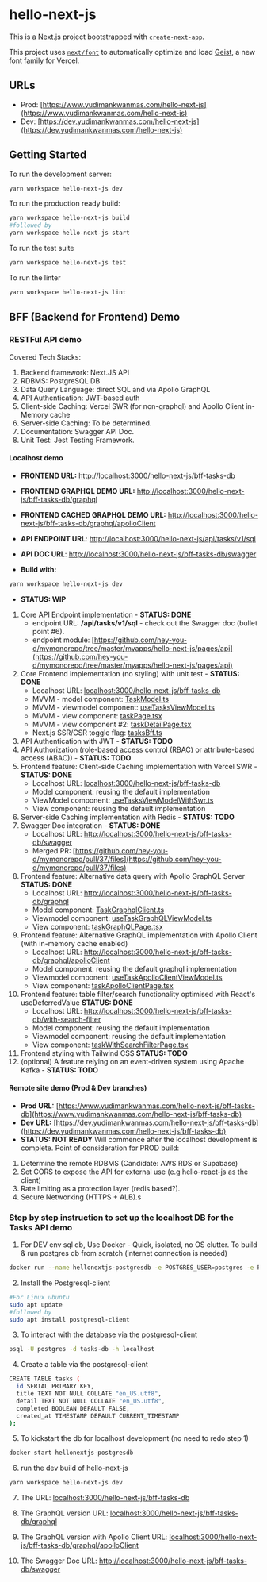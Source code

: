 # hello-next-js

This is a [Next.js](https://nextjs.org) project bootstrapped with [`create-next-app`](https://nextjs.org/docs/app/api-reference/cli/create-next-app).

This project uses [`next/font`](https://nextjs.org/docs/app/building-your-application/optimizing/fonts) to automatically optimize and load [Geist](https://vercel.com/font), a new font family for Vercel.

## URLs
- Prod: [https://www.yudimankwanmas.com/hello-next-js](https://www.yudimankwanmas.com/hello-next-js)
- Dev:  [https://dev.yudimankwanmas.com/hello-next-js](https://dev.yudimankwanmas.com/hello-next-js)

## Getting Started

To run the development server:
```bash
yarn workspace hello-next-js dev
```
To run the production ready build:
```bash
yarn workspace hello-next-js build
#followed by
yarn workspace hello-next-js start
```
To run the test suite
```bash
yarn workspace hello-next-js test
```
To run the linter
```bash
yarn workspace hello-next-js lint
```

## BFF (Backend for Frontend) Demo

### RESTFul API demo
Covered Tech Stacks:
1. Backend framework: Next.JS API
2. RDBMS: PostgreSQL DB
3. Data Query Language: direct SQL and via Apollo GraphQL
4. API Authentication: JWT-based auth
5. Client-side Caching: Vercel SWR (for non-graphql) and Apollo Client in-Memory cache
6. Server-side Caching: To be determined. 
7. Documentation: Swagger API Doc.
8. Unit Test: Jest Testing Framework.

#### Localhost demo
- **FRONTEND URL:** [http://localhost:3000/hello-next-js/bff-tasks-db](http://localhost:3000/hello-next-js/bff-tasks-db)
- **FRONTEND GRAPHQL DEMO URL:** [http://localhost:3000/hello-next-js/bff-tasks-db/graphql](http://localhost:3000/hello-next-js/bff-tasks-db/graphql)
- **FRONTEND CACHED GRAPHQL DEMO URL:** [http://localhost:3000/hello-next-js/bff-tasks-db/graphql/apolloClient](http://localhost:3000/hello-next-js/bff-tasks-db/graphql/apolloClient)
- **API ENDPOINT URL**: [http://localhost:3000/hello-next-js/api/tasks/v1/sql](http://localhost:3000/hello-next-js/api/tasks/v1/sql)
- **API DOC URL**: [http://localhost:3000/hello-next-js/bff-tasks-db/swagger](http://localhost:3000/hello-next-js/bff-tasks-db/swagger)

- **Build with:** 
```bash
yarn workspace hello-next-js dev
```
- **STATUS: WIP**
1. Core API Endpoint implementation - **STATUS: DONE**  
    - endpoint URL: **/api/tasks/v1/sql** - check out the Swagger doc (bullet point #6). 
    - endpoint module: [https://github.com/hey-you-d/mymonorepo/tree/master/myapps/hello-next-js/pages/api](https://github.com/hey-you-d/mymonorepo/tree/master/myapps/hello-next-js/pages/api) 
2. Core Frontend implementation (no styling) with unit test - **STATUS: DONE**  
    - Localhost URL: [localhost:3000/hello-next-js/bff-tasks-db](http://localhost:3000/hello-next-js/bff-tasks-db)
    - MVVM - model component: [TaskModel.ts](https://github.com/hey-you-d/mymonorepo/blob/master/myapps/hello-next-js/src/app/models/TaskModel.ts)
    - MVVM - viewmodel component: [useTasksViewModel.ts](https://github.com/hey-you-d/mymonorepo/blob/master/myapps/hello-next-js/src/app/viewModels/useTasksViewModel.ts)
    - MVVM - view component: [taskPage.tsx](https://github.com/hey-you-d/mymonorepo/blob/master/myapps/hello-next-js/src/app/views/taskPage.tsx)
    - MVVM - view component #2: [taskDetailPage.tsx](https://github.com/hey-you-d/mymonorepo/blob/master/myapps/hello-next-js/src/app/views/taskDetailPage.tsx)
    - Next.js SSR/CSR toggle flag: [tasksBff.ts](https://github.com/hey-you-d/mymonorepo/blob/master/myapps/hello-next-js/feature-flags/tasksBff.ts)
3. API Authentication with JWT - **STATUS: TODO**
4. API Authorization (role-based access control (RBAC) or attribute-based access (ABAC)) - **STATUS: TODO**
5. Frontend feature: Client-side Caching implementation with Vercel SWR - **STATUS: DONE**
    - Localhost URL: [localhost:3000/hello-next-js/bff-tasks-db](http://localhost:3000/hello-next-js/bff-tasks-db)  
    - Model component: reusing the default implementation
    - ViewModel component: [useTasksViewModelWithSwr.ts](https://github.com/hey-you-d/mymonorepo/blob/master/myapps/hello-next-js/src/app/viewModels/useTasksViewModelWithSwr.ts)
    - View component: reusing the default implementation
6. Server-side Caching implementation with Redis - **STATUS: TODO** 
7. Swagger Doc integration - **STATUS: DONE**  
    - Localhost URL: [http://localhost:3000/hello-next-js/bff-tasks-db/swagger](http://localhost:3000/hello-next-js/bff-tasks-db/swagger)
    - Merged PR: [https://github.com/hey-you-d/mymonorepo/pull/37/files](https://github.com/hey-you-d/mymonorepo/pull/37/files)
8. Frontend feature: Alternative data query with Apollo GraphQL Server **STATUS: DONE**  
    - Localhost URL: [http://localhost:3000/hello-next-js/bff-tasks-db/graphql](http://localhost:3000/hello-next-js/bff-tasks-db/graphql)
    - Model component: [TaskGraphqlClient.ts](https://github.com/hey-you-d/mymonorepo/blob/master/myapps/hello-next-js/src/app/models/TaskGraphqlClient.ts)
    - Viewmodel component: [useTaskGraphQLViewModel.ts](https://github.com/hey-you-d/mymonorepo/blob/master/myapps/hello-next-js/src/app/viewModels/useTaskGraphQLViewModel.ts)
    - View component: [taskGraphQLPage.tsx](https://github.com/hey-you-d/mymonorepo/blob/master/myapps/hello-next-js/src/app/views/taskGraphQLPage.tsx)
9. Frontend feature: Alternative GraphQL implementation with Apollo Client (with in-memory cache enabled)
    - Localhost URL: [http://localhost:3000/hello-next-js/bff-tasks-db/graphql/apolloClient](http://localhost:3000/hello-next-js/bff-tasks-db/graphql/apolloClient)  
    - Model component: reusing the default graphql implementation
    - Viewmodel component: [useTaskApolloClientViewModel.ts](https://github.com/hey-you-d/mymonorepo/blob/master/myapps/hello-next-js/src/app/viewModels/useTaskApolloClientViewModel.ts)
    - View component: [taskApolloClientPage.tsx](https://github.com/hey-you-d/mymonorepo/blob/master/myapps/hello-next-js/src/app/views/taskApolloClientPage.tsx)
10. Frontend feature: table filter/search functionality optimised with React's useDeferredValue **STATUS: DONE**  
    - Localhost URL: [http://localhost:3000/hello-next-js/bff-tasks-db/with-search-filter](http://localhost:3000/hello-next-js/bff-tasks-db/with-search-filter)
    - Model component: reusing the default implementation
    - Viewmodel component: reusing the default implementation
    - View component: [taskWithSearchFilterPage.tsx](https://github.com/hey-you-d/mymonorepo/blob/master/myapps/hello-next-js/src/app/views/taskWithSearchFilterPage.tsx)
11. Frontend styling with Tailwind CSS **STATUS: TODO**
12. (optional) A feature relying on an event-driven system using Apache Kafka - **STATUS: TODO**

#### Remote site demo (Prod & Dev branches)
- **Prod URL:** [https://www.yudimankwanmas.com/hello-next-js/bff-tasks-db](https://www.yudimankwanmas.com/hello-next-js/bff-tasks-db) 
- **Dev URL:** [https://dev.yudimankwanmas.com/hello-next-js/bff-tasks-db](https://dev.yudimankwanmas.com/hello-next-js/bff-tasks-db)
- **STATUS: NOT READY**
Will commence after the localhost development is complete.
Point of consideration for PROD build: 
1. Determine the remote RDBMS (Candidate: AWS RDS or Supabase)
2. Set CORS to expose the API for external use (e.g hello-react-js as the client)
3. Rate limiting as a protection layer (redis based?). 
4. Secure Networking (HTTPS + ALB).s

### Step by step instruction to set up the localhost DB for the Tasks API demo
1. For DEV env sql db, Use Docker - Quick, isolated, no OS clutter. To build & run postgres db from scratch (internet connection is needed) 
```bash
docker run --name hellonextjs-postgresdb -e POSTGRES_USER=postgres -e POSTGRES_PASSWORD=postgres -e POSTGRES_DB=tasks-db -p 5432:5432 -d postgres
```
2. Install the Postgresql-client
```bash
#For Linux ubuntu
sudo apt update
#followed by
sudo apt install postgresql-client
```
3. To interact with the database via the postgresql-client
```bash
psql -U postgres -d tasks-db -h localhost
```

4. Create a table via the postgresql-client
```bash
CREATE TABLE tasks (
  id SERIAL PRIMARY KEY,
  title TEXT NOT NULL COLLATE "en_US.utf8",
  detail TEXT NOT NULL COLLATE "en_US.utf8",
  completed BOOLEAN DEFAULT FALSE, 
  created_at TIMESTAMP DEFAULT CURRENT_TIMESTAMP
);
```

5. To kickstart the db for localhost development (no need to redo step 1)
```bash
docker start hellonextjs-postgresdb
```

6. run the dev build of hello-next-js
```bash
yarn workspace hello-next-js dev
```

7. The URL: [localhost:3000/hello-next-js/bff-tasks-db](http://localhost:3000/hello-next-js/bff-tasks-db)

8. The GraphQL version URL: [localhost:3000/hello-next-js/bff-tasks-db/graphql](http://localhost:3000/hello-next-js/bff-tasks-db/graphql)

9. The GraphQL version with Apollo Client URL: [localhost:3000/hello-next-js/bff-tasks-db/graphql/apolloClient](http://localhost:3000/hello-next-js/bff-tasks-db/graphql/apolloClient)


10. The Swagger Doc URL: [http://localhost:3000/hello-next-js/bff-tasks-db/swagger](http://localhost:3000/hello-next-js/bff-tasks-db/swagger) 